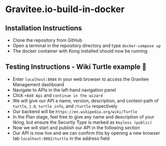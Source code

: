 # Gravitee.io-build-in-docker

## Installation Instructions

- Clone the repository from GitHub
- Open a terminal in the repository directory and type `docker-compose up`
- The docker container with Kong installed should now be running

## Testing Instructions - Wiki Turtle example 🐢

- Enter `localhost:8084` in your web browser to access the Gravitee Management dashboard
- Navigate to APIs in the laft-hand navigation panel
- Click ``+Add Api`` and ``continue in the wizard``
- We will give our API a name, version, description, and context-path of ``turtle``, ``1.0``, ``turtle info``, and ``/turtle`` respectively
- Our backend will be `https://en.wikipedia.org/wiki/Turtle`
- In the Plan stage, feel free to give any name and description of your liking, but ensure the Security Type is marked as ``Keyless (public)``
- Now we will start and publish our API in the following section
- Our API is now live and we can confirm this by opening a new browser tab `localhost:8082/turtle` in the address field
